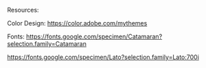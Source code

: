 Resources:

Color Design:
https://color.adobe.com/mythemes

Fonts:
https://fonts.google.com/specimen/Catamaran?selection.family=Catamaran

https://fonts.google.com/specimen/Lato?selection.family=Lato:700i

